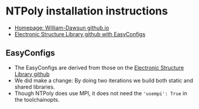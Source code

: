 # NTPoly installation instructions

* [Homepage: William-Dawsun github.io](https://william-dawson.github.io/NTPoly/)
* [Electronic Structure Library github with EasyConfigs](https://github.com/ElectronicStructureLibrary/esl-easyconfigs)

## EasyConfigs

* The EasyConfigs are derived from those on the
  [Electronic Structure Library github](https://github.com/ElectronicStructureLibrary/esl-easyconfigs/tree/master/easyconfigs/n/NTPoly)
* We did make a change: By doing two iterations we build both static and shared libraries.
* Though NTPoly does use MPI, it does not need the ``'usempi': True`` in the toolchainopts.
  
